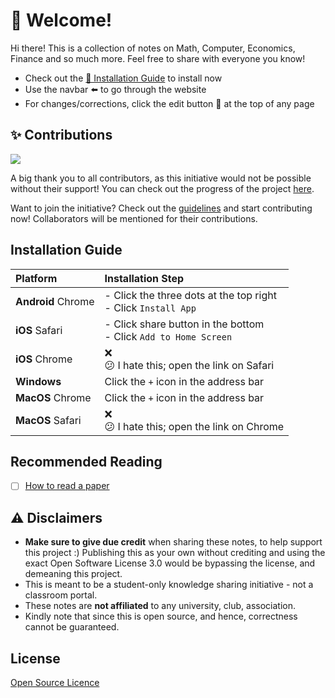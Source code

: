# 👋 Welcome!

Hi there! This is a collection of notes on Math, Computer, Economics, Finance and so much more. Feel free to share with everyone you know!

- Check out the [📱 Installation Guide](#installation-guide) to install now
- Use the navbar ⬅️ to go through the website
- For changes/corrections, click the edit button 📝 at the top of any page

## ✨ Contributions

<a href="https://github.com/AhmedThahir/Uni_Notes/graphs/contributors">
  <img src="https://contrib.rocks/image?repo=uni-notes/uni-notes" loading="lazy" />
</a>

A big thank you to all contributors, as this initiative would not be possible without their support! You can check out the progress of the project [here](https://github.com/orgs/uni-notes/projects/1).

Want to join the initiative? Check out the [guidelines](CONTRIBUTING.md) and start contributing now! Collaborators will be mentioned for their contributions. 

## Installation Guide

|      Platform      | Installation Step                                            |
| :----------------- | :----------------------------------------------------------- |
| **Android** Chrome | - Click the three dots at the top right<br />- Click `Install App` |
|   **iOS** Safari   | - Click share button in the bottom<br />- Click `Add to Home Screen` |
|   **iOS** Chrome   | ❌<br/>😕 I hate this; open the link on Safari                 |
|    **Windows**     | Click the `+` icon in the address bar                        |
|     **MacOS** Chrome     | Click the `+` icon in the address bar                        |
| **MacOS** Safari | ❌<br/>😕 I hate this; open the link on Chrome                 |

## Recommended Reading

- [ ] [How to read a paper](https://cseweb.ucsd.edu/~dstefan/cse227-spring19/papers/keshav:how.pdf)

## ⚠️ Disclaimers

- **Make sure to give due credit** when sharing these notes, to help support this project :) Publishing this as your own without crediting and using the exact Open Software License 3.0 would be bypassing the license, and demeaning this project.
- This is meant to be a student-only knowledge sharing initiative - not a classroom portal.
- These notes are **not affiliated** to any university, club, association.
- Kindly note that since this is open source, and hence, correctness cannot be guaranteed.

## License

[Open Source Licence](https://github.com/uni-notes/uni-notes/blob/0e642d1e5922c11d8e80ab89f8f4849668338f7c/license#L1-L10)
